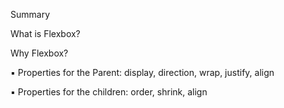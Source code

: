 Summary

What is Flexbox?

 Why Flexbox?
 
  ▪ Properties for the Parent: display, direction, wrap, justify, align
  
  ▪ Properties for the children: order, shrink, align
